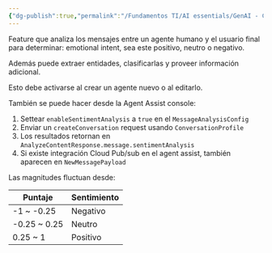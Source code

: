 ```yaml
---
{"dg-publish":true,"permalink":"/Fundamentos TI/AI essentials/GenAI - CCAI/Improve Agent Productivity using LLMs/Introduction to Agent Assist and its GenAi Capabilities/04 Sentiment analysis/"}
---
```


Feature que analiza los mensajes entre un agente humano y el usuario final para determinar: emotional intent, sea este positivo, neutro o negativo.

Además puede extraer entidades, clasificarlas y proveer información adicional.

Esto debe activarse al crear un agente nuevo o al editarlo.

También se puede hacer desde la Agent Assist console:
1. Settear `enableSentimentAnalysis` a `true` en el `MessageAnalysisConfig`
2. Enviar un `createConversation` request usando `ConversationProfile`
3. Los resultados retornan en `AnalyzeContentResponse.message.sentimentAnalysis`
4. Si existe integración Cloud Pub/sub en el agent assist, también aparecen en `NewMessagePayload`

Las magnitudes fluctuan desde:

| Puntaje      | Sentimiento |
| ------------ | ----------- |
| -1 ~ -0.25   | Negativo    |
| -0.25 ~ 0.25 | Neutro      |
| 0.25 ~ 1     | Positivo    |
